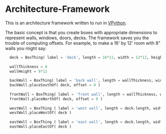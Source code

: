 Architecture-Framework
======================

This is an architecture framework written to run in [VPython](http://en.wikipedia.org/wiki/VPython).

The basic concept is that you create boxes with appropriate dimensions to represent walls, windows, doors, decks.
The framework saves you the trouble of computing offsets.
For example, to make a 16' by 12' room with 8" walls you might say:

```Python
  deck = BoxThing( label = 'deck', length = 16*12, width = 12*12, height = 10, aColor = color.yellow )
  
  wallThickness = 8
  wallHeight = 8*12
  
  backWall = BoxThing( label = 'back wall', length = wallThickness, width = deck.width, height = wallHeight, aColor = color.red )
  backWall.placeSouthOf( deck, offset = 0 )
  
  frontWall = BoxThing( label = 'front wall', length = wallThickness, width = deck.width, height = wallHeight, aColor = color.red )
  frontWall.placeNorthOf( deck, offset = 0 )
  
  westWall = BoxThing ( label = 'west wall', length = deck.length, width = wallThickness, height = wallHeight, aColor = color.red )
  westWall.placeWestOf( deck )
  
  eastWall = BoxThing ( label = 'east wall', length = deck.length, width = wallThickness, height = wallHeight, aColor = color.red )
  eastWall.placeEastOf( deck )
```
